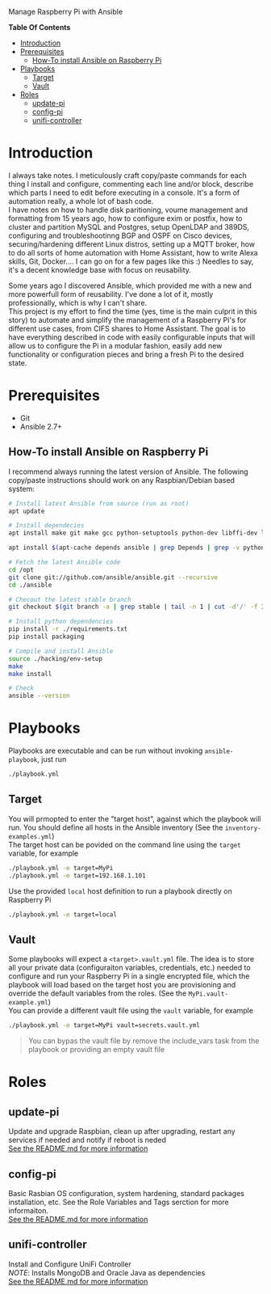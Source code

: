 Manage Raspberry Pi with Ansible

**Table Of Contents**
- [Introduction](#introduction)
- [Prerequisites](#prerequisites)
  - [How-To install Ansible on Raspberry Pi](#how-to-install-ansible-on-raspberry-pi)
- [Playbooks](#playbooks)
  - [Target](#target)
  - [Vault](#vault)
- [Roles](#roles)
  - [update-pi](#update-pi)
  - [config-pi](#config-pi)
  - [unifi-controller](#unifi-controller)


Introduction
============

I always take notes. I meticulously craft copy/paste commands for each thing I install and configure, commenting each line and/or block, describe which parts I need to edit before executing in a console. It's a form of automation really, a whole lot of bash code.  
I have notes on how to handle disk paritioning, voume management and formatting from 15 years ago, how to configure exim or postfix, how to cluster and partition MySQL and Postgres, setup OpenLDAP and 389DS, configuring and troubleshootinng BGP and OSPF on Cisco devices, securing/hardening different Linux distros, setting up a MQTT broker, how to do all sorts of home automation with Home Assistant, how to write Alexa skills, Git, Docker.... I can go on for a few pages like this :) Needles to say, it's a decent knowledge base with focus on reusability. 

Some years ago I discovered Ansible, which provided me with a new and more powerfull form of reusability. I've done a lot of it, mostly professionally, which is why I can't share.  
This project is my effort to find the time (yes, time is the main culprit in this story) to automate and simplify the management of a Raspberry Pi's for different use cases, from CIFS shares to Home Assistant. The goal is to have everything described in code with easily configurable inputs that will allow us to configure the Pi in a modular fashion, easily add new functionality or configuration pieces and bring a fresh Pi to the desired state.  


Prerequisites
=============
* Git
* Ansible 2.7+

How-To install Ansible on Raspberry Pi
--------------------------------------

I recommend always running the latest version of Ansible. The following copy/paste instructions should work on any Raspbian/Debian based system:

```bash
# Install latest Ansible from source (run as root)
apt update

# Install dependecies
apt install make git make gcc python-setuptools python-dev libffi-dev libssl-dev ieee-data libyaml-0-2 python-paramiko python-jinja2 python-httplib2 python-jinja2 python-kerberos python-markupsafe python-netaddr python-paramiko python-selinux python-xmltodict python-yaml python-crypto python-pkg-resources python-apt python3-apt python-pip

apt install $(apt-cache depends ansible | grep Depends | grep -v python:any | sed "s/.*ends:\ //" | tr '\n' ' ')

# Fetch the latest Ansible code
cd /opt
git clone git://github.com/ansible/ansible.git --recursive
cd ./ansible

# Checout the latest stable branch
git checkout $(git branch -a | grep stable | tail -n 1 | cut -d'/' -f 3)

# Install python dependencies
pip install -r ./requirements.txt
pip install packaging

# Compile and install Ansible
source ./hacking/env-setup
make
make install

# Check
ansible --version
```


Playbooks 
=========

Playbooks are executable and can be run without invoking `ansible-playbook`, just run
```bash
./playbook.yml
```

Target
------

You will prmopted to enter the "target host", against which the playbook will run. You should define all hosts in the Ansible inventory (See the `inventory-examples.yml`)  
The target host can be povided on the command line using the `target` variable, for example  
```bash
./playbook.yml -e target=MyPi
./playbook.yml -e target=192.168.1.101
```
Use the provided `local` host definition to run a playbook directly on Raspberry Pi
```bash
./playbook.yml -e target=local
```

Vault
-----
 
Some playbooks will expect a `<target>.vault.yml` file. The idea is to store all your private data (configuraiton variables, credentials, etc.) needed to configure and run your Raspberry Pi in a single encrypted file, which the playbook will load based on the target host you are provisioning and override the default variables from the roles. (See the `MyPi.vault-example.yml`)  
You can provide a different vault file using the `vault` variable, for example
```bash
./playbook.yml -e target=MyPi vault=secrets.vault.yml
```
> You can bypas the vault file by remove the include_vars task from the playbook or providing an empty vault file


Roles
=====

update-pi
---------
Update and upgrade Raspbian, clean up after upgrading, restart any services if needed and notify if reboot is neded  
[See the README.md for more information](./roles/update-pi/README.md)

config-pi
---------
Basic Rasbian OS configuration, system hardening, standard packages installation, etc. See the Role Variables and Tags serction for more informaiton.  
[See the README.md for more information](./roles/config-pi/README.md)


unifi-controller
----------------
Install and Configure UniFi Controller   
*NOTE*: Installs MongoDB and Oracle Java as dependencies  
[See the README.md for more information](./roles/unifi-controller/README.md)